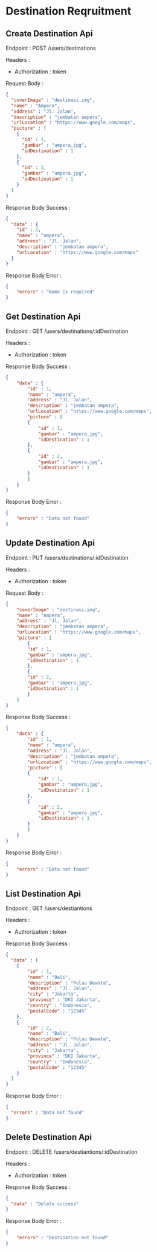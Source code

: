 # Destination Reqruitment

## Create Destination Api
Endpoint : POST /users/destinations

Headers :
- Authorization : token

Request Body :

```json
{
  "coverImage" : "destinasi.img",
  "name" : "Ampera",
  "address" : "Jl. Jalan",
  "description" : "jembatan ampera",
  "urlLocation" : "https://www.google.com/maps",
  "picture" : [
    {
      "id" : 1,
      "gambar" : "ampera.jpg",
      "idDestination" : 1
    },
    {
      "id" : 2,
      "gambar" : "ampera.jpg",
      "idDestination" : 1
    }
  ]
}
```

Response Body Success :

```json
{
  "data" : {
    "id" : 1,
    "name" : "ampera",
    "address" : "Jl. Jalan",
    "description" : "jembatan ampera",
    "urlLocation" : "https://www.google.com/maps"
  }
}
```

Response Body Error :

```json
{
    "errors" : "Name is required"
}
```

## Get Destination Api

Endpoint : GET /users/destinations/:idDestination

Headers :
- Authorization : token

Response Body Success :

```json
{
    "data" : {
        "id" : 1,
        "name" : "ampera",
        "address" : "Jl. Jalan",
        "description" : "jembatan ampera",
        "urlLocation" : "https://www.google.com/maps",
        "picture" : [
        {
            "id" : 1,
            "gambar" : "ampera.jpg",
            "idDestination" : 1
        },
        {
            "id" : 2,
            "gambar" : "ampera.jpg",
            "idDestination" : 1
        }
        ]
    }
}
```

Response Body Error :

```json
{
    "errors" : "Data not found"
}
```

## Update Destination Api

Endpoint : PUT /users/destinations/:idDestination   

Headers :
- Authorization : token

Request Body :

```json
{
    "coverImage" : "destinasi.img",
    "name" : "Ampera",
    "address" : "Jl. Jalan",
    "description" : "jembatan ampera",
    "urlLocation" : "https://www.google.com/maps",
    "picture" : [
        {
        "id" : 1,
        "gambar" : "ampera.jpg",
        "idDestination" : 1
        },
        {
        "id" : 2,
        "gambar" : "ampera.jpg",
        "idDestination" : 1
        }
    ]
}
```

Response Body Success :

```json
{
    "data" : {
        "id" : 1,
        "name" : "ampera",
        "address" : "Jl. Jalan",
        "description" : "jembatan ampera",
        "urlLocation" : "https://www.google.com/maps",
        "picture" : [
        {
            "id" : 1,
            "gambar" : "ampera.jpg",
            "idDestination" : 1
        },
        {
            "id" : 2,
            "gambar" : "ampera.jpg",
            "idDestination" : 1
        }
        ]
    }
}
```

Response Body Error :

```json
{
    "errors" : "Data not found"
}
```

## List Destination Api
Endpoint : GET /users/destiantions

Headers :
- Authorization : token

Response Body Success :

```json
{
  "data" : [
    {
        "id" : 1,
        "name" : "Bali",
        "description" : "Pulau Dewata",
        "address" : "Jl. Jalan",
        "city" : "Jakarta",
        "province" : "DKI Jakarta",
        "country" : "Indonesia",
        "postalCode" : "12345"
    },
    {
        "id" : 2,
        "name" : "Bali",
        "description" : "Pulau Dewata",
        "address" : "Jl. Jalan",
        "city" : "Jakarta",
        "province" : "DKI Jakarta",
        "country" : "Indonesia",
        "postalCode" : "12345"
    }
  ]
}
```

Response Body Error :

```json
{
  "errors" : "Data not found"
}
```

## Delete Destination Api

Endpoint : DELETE /users/destiantions/:idDestination

Headers :
- Authorization : token

Response Body Success :

```json
{
  "data" : "Delete success"
}
```

Response Body Error :

```json
{
    "errors" : "Destination not found"
}
```